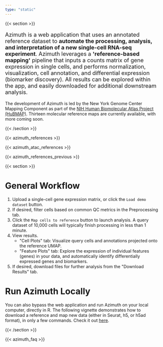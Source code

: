 ```yaml
---
type: "static"
---
```


{{< section >}}

<p style='font-size:18px'>
Azimuth is a web application that uses an annotated reference dataset to <b>automate the processing, analysis, and interpretation of a new single-cell RNA-seq experiment</b>. Azimuth leverages a <b>'reference-based mapping'</b> pipeline that inputs a counts matrix of gene expression in single cells, and performs normalization, visualization, cell annotation, and differential expression (biomarker discovery). All results can be explored within the app, and easily downloaded for additional downstream analysis.
</p>

The development of Azimuth is led by the New York Genome Center Mapping Component as part of the [NIH Human Biomolecular Atlas Project (HuBMAP)](https://commonfund.nih.gov/hubmap). Thirteen molecular reference maps are currently available, with more coming soon.

{{< /section >}}

{{< azimuth_references >}}

{{< azimuth_atac_references >}}

{{< azimuth_references_previous >}}

{{< section >}}

# General Workflow
1. Upload a single-cell gene expression matrix, or click the `Load demo dataset` button.
2. If desired, filter cells based on common QC metrics in the Preprocessing tab.
3. Click the `Map cells to reference` button to launch analysis. A query dataset of 10,000 cells will typically finish processing in less than 1 minute.
4. View results.
    * "Cell Plots" tab: Visualize query cells and annotations projected onto the reference UMAP.
    * "Feature Plots" tab: Explore the expression of individual features (genes) in your data, and automatically identify differentially expressed genes and biomarkers.
5. If desired, download files for further analysis from the "Download Results" tab.

# Run Azimuth Locally
You can also bypass the web application and run Azimuth on your local computer, directly in R. The following vignette demonstrates how to download a reference and map new data (either in Seurat, h5, or h5ad format), in only a few commands. Check it out [here](https://satijalab.github.io/azimuth/articles/run_azimuth_tutorial.html).

{{< /section >}}

{{< azimuth_faq >}}
